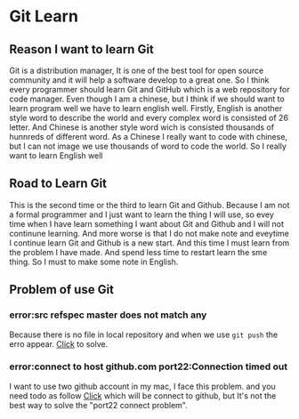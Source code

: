 # Git Learn
## Reason I want to learn Git
Git is a distribution manager, It is one of the best tool for open source community and it will help a software develop to a great one. So I think every programmer should learn Git and GitHub which is a web repository for code manager. Even though I am a chinese, but I think if we should want to learn program well we have to learn english well. Firstly, English is another style word to describe the world and every complex word is consisted of 26 letter. And Chinese is another style word wich is consisted thousands of hunnreds of different word. As a Chinese I really want to code with chinese, but I can not image we use thousands of word to code the world. So I really want to learn English well

## Road to Learn Git
This is the second time or the third to learn Git and Github. Because I am not a formal programmer and I just want to learn the thing I will use, so evey time when I have learn something I want about Git and Github and I will not continune learning. And more worse is that I do not make note and eveytime I continue learn Git and Github is a new start. And this time I must learn from the problem I have made. And spend less time to restart learn the sme thing. So I must to make some note in English.

## Problem of use Git
### error:src refspec master does not match any
Because there is no file in local repository and when we use `git push` the erro appear. [Click](http://www.jianshu.com/p/8d26730386f3) to solve.
### error:connect to host github.com port22:Connection timed out
I want to use two github account in my mac, I face this problem. and you need todo as follow [Click](http://blog.csdn.net/xiaoshiyiqie/article/details/52846408) which will be connect to github, but It's not the best way to solve the "port22 connect problem".
